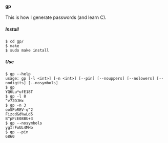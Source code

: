 #### gp
This is how I generate passwords (and learn C).

##### Install
```
$ cd gp/
$ make
$ sudo make install
```

##### Use
```
$ gp --help
usage: gp [-l <int>] [-n <int>] [--pin] [--nouppers] [--nolowers] [--nodigits] [--nosymbols]
$ gp
YQ6Lu*ufE18T
$ gp -l 8
^v72DJHx
$ gp -n 3
ooSPoREV-q^2
Fizcd&d%wLd5
B^pPcE08BU+3
$ gp --nosymbols
ygIrFoUL4MHo
$ gp --pin
6860
```
